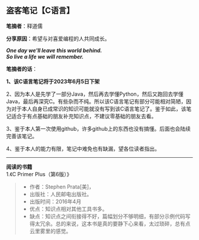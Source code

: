 ## 盗客笔记【C语言】

**笔摘者**：释道儒

**分享原因**：希望与对喜爱编程的人共同成长。

___One day we'll leave this world behind.  
So live a life we will remember.___

**笔摘者的话**：

**1、该C语言笔记将于2023年6月5日下架**

2、因为本人是先学了一部分Java，然后再去学懂Python，然后又跑回去学懂Java，最后再深究C。有些杂而不纯。所以该C语言笔记有部分可能相对简陋，因为对于本人自身已成常识的知识可能就没有写到该C语言笔记了。鉴于如此，该笔记适合于有点基础的朋友补充知识点，不建议零基础的朋友去看。

3、鉴于本人第一次使用github，许多github上的东西也没有搞懂。后面也会陆续完善该笔记。

4、鉴于本人的能力有限，笔记中难免也有缺漏，望各位读者指出。



-------

**阅读的书籍**  
1.《C Primer Plus（第6版）》
> - 作者：Stephen Prata[美]，
> - 出版社：人民邮电出版社。
> - 出版时间：2016年4月
> - 优点：知识点相对其他工具书多。
> - 缺点：知识点之间衔接得不好，篇幅划分不够明细，有部分示例代码写得太冗余。总的来说，这本书是真的要静下心来看，太过琐碎，总有点云里雾里的感觉。



